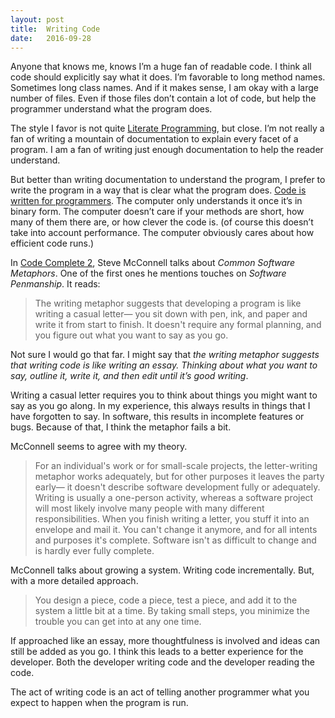 ```yaml
---
layout: post
title:  Writing Code
date:   2016-09-28
---
```


Anyone that knows me, knows I’m a huge fan of readable code. I think all code should explicitly say what it does. I’m favorable to long method names. Sometimes long class names. And if it makes sense, I am okay with a large number of files. Even if those files don’t contain a lot of code, but help the programmer understand what the program does.

<!--more-->

The style I favor is not quite [Literate Programming](https://en.wikipedia.org/wiki/Literate_programming), but close. I’m not really a fan of writing a mountain of documentation to explain every facet of a program. I am a fan of writing just enough documentation to help the reader understand.

But better than writing documentation to understand the program, I prefer to write the program in a way that is clear what the program does. [Code is written for programmers](http://rumproarious.com/2015/01/20/programs-are-meant-to-be-read-by-humans-and-only-incidentally-for-computers-to-execute/). The computer only understands it once it’s in binary form. The computer doesn’t care if your methods are short, how many of them there are, or how clever the code is. (of course this doesn’t take into account performance. The computer obviously cares about how efficient code runs.)

In [Code Complete 2](http://cc2e.com/), Steve McConnell talks about *Common Software Metaphors*. One of the first ones he  mentions touches on *Software  Penmanship*. It reads:

> The writing metaphor suggests that developing a program is like writing a casual letter— you sit down with pen, ink, and paper and write it from start to finish. It doesn't require any formal planning, and you figure out what you want to say as you go.

Not sure I would go that far. I might say that *the writing metaphor suggests that writing code is like writing an essay. Thinking about what you want to say, outline it, write it, and then edit until it’s good writing*.

Writing a casual letter requires you to think about things you might want to say as you go along. In my experience, this always results in things that I have forgotten to say. In software, this results in incomplete features or bugs. Because of that, I think the metaphor fails a bit.

McConnell seems to agree with my theory.

> For an individual's work or for small-scale projects, the letter-writing metaphor works adequately, but for other purposes it leaves the party early— it doesn't describe software development fully or adequately. Writing is usually a one-person activity, whereas a software project will most likely involve many people with many different responsibilities. When you finish writing a letter, you stuff it into an envelope and mail it. You can't change it anymore, and for all intents and purposes it's complete. Software isn't as difficult to change and is hardly ever fully complete.

McConnell talks about growing a system. Writing code incrementally. But, with a more detailed approach.

> You design a piece, code a piece, test a piece, and add it to the system a little bit at a time. By taking small steps, you minimize the trouble you can get into at any one time.

If approached like an essay, more thoughtfulness is involved and ideas can still be added as you go. I think this leads to a better experience for the developer. Both the developer writing code and the developer reading the code.

The act of writing code is an act of telling another programmer what you expect to happen when the program is run.



